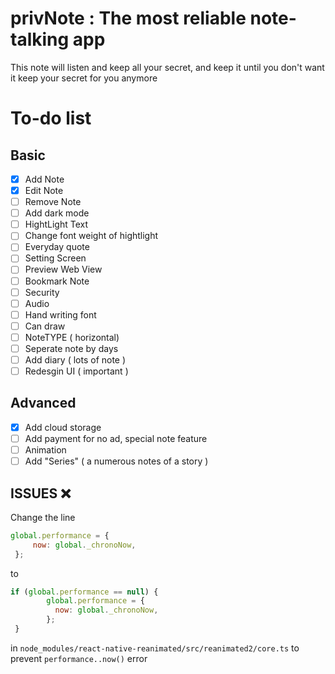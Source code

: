 # privNote : The most reliable note-talking app

This note will listen and keep all your secret, and keep it until you don't want it keep your secret for you anymore



# To-do list

##  Basic

- [x] Add Note
- [x] Edit Note
- [ ] Remove Note
- [ ] Add dark mode
- [ ] HightLight Text
- [ ] Change font weight of hightlight
- [ ] Everyday quote
- [ ] Setting Screen
- [ ] Preview Web View
- [ ] Bookmark Note
- [ ] Security
- [ ] Audio 
- [ ] Hand writing font
- [ ] Can draw
- [ ] NoteTYPE ( horizontal)
- [ ] Seperate note by days
- [ ] Add diary ( lots of note )
- [ ] Redesgin UI ( important )
## Advanced 
- [x] Add cloud storage
- [ ] Add payment for no ad, special note feature
- [ ] Animation
- [ ] Add "Series" ( a numerous notes of a story )
 
## ISSUES ❌
Change the line 
``` javascript
global.performance = {
     now: global._chronoNow,
 };
```

to 
``` javascript
if (global.performance == null) {
        global.performance = {
          now: global._chronoNow,
        };
 }
```
in ```node_modules/react-native-reanimated/src/reanimated2/core.ts```  to prevent ```performance..now()``` error
